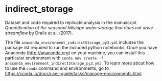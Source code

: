 # indirect_storage

Dataset and code required to replicate analysis in the manuscript *Quantification of the seasonal hillslope water storage that does not drive streamflow* by Dralle et al. (2017). 

The file `anaconda_environment_indirectStorage_py3.yml` includes the package list required to run the included python notebooks. Once you have Anaconda (<http://anaconda.org>) on your machine, you can install this particular environment with `conda env create -f anaconda_environment_indirectStorage_py3.yml`. To learn more about how to use the `conda` command and environments, go to <https://conda.io/docs/user-guide/tasks/manage-environments.html>.


